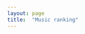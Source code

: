 ```yaml
---
layout: page
title:  "Music ranking"
---
```

<script>
// wget coverartarchive.org/release/ee08adc2-da99-41ac-8f95-d6ca853d6738/front-500

// select "{album: '" || alb.Title || "', score:'9', tags [], mbid: '" || alb.MusicBrainzID || "'}," from corealbums alb, coreartists art where art.ArtistID = alb.ArtistID and art.Name IN ('The Rolling Stones', 'Rollins Band') order by art.Name
$(function(){
    var ranking = [
        { 'AC/DC':
            {album: 'Highway to Hell', score:'7', tags [], mbid: '8866e226-7cd6-414e-b7d2-6ae0b0df6715'},
            {album: 'Back in Black', score:'8', tags [], mbid: '83ff6988-2f79-40b9-82d5-437f2a5da5f3'},
            {album: 'Dirty Deeds Done Dirt Cheap', score:'7', tags [], mbid: '003df65e-b148-413f-8b21-b66ba360d5c0'},
        },
        { 'Aerosmith':
            {album: 'Pump', score:'7.5', tags [], mbid: '7c25cb7e-2bd7-4bf2-bbd5-2cbce261f9c2'},
            {album: 'Toys in the Attic', score:'7', tags [], mbid: 'a398c443-2a89-4515-a2c2-0b1fef31f527'},
            {album: 'Rocks', score:'8', tags [], mbid: '82ea5147-031a-3488-a691-42d3f8e726d1'},
        },
        { 'Air':
            // {album: 'Talkie walkie', score:'9', tags [], mbid: 'b7b7e4fe-2e1d-48bd-bca9-67fd61f43df6'},
            {album: 'Moon Safari', score:'9', tags [], mbid: '00946eac-75d5-3a44-ba92-735cc38583bb'},
            // {album: 'Pocket Symphony', score:'9', tags [], mbid: '72fb4577-74a5-4616-9d05-dc577944f612'},
        },
        { 'Alanis Morissette':
            {album: 'Jagged Little Pill', score:'9', tags [], mbid: '3b58a643-6152-4785-bc35-7bb7a08f8dad'},
        },
        { 'Andrew Bird':
            // {album: 'Break It Yourself', score:'9', tags [], mbid: '8d95e2f4-96fa-4d42-a88a-61a013e4b1c5'},
            {album: 'Armchair Apocrypha', score:'7', tags [], mbid: '9332dc07-33b3-3518-8bec-1a21562e75eb'},
            {album: 'Noble Beast', score:'7.5', tags [], mbid: '3757327e-2af5-44f9-b78e-e8c9e5950217'},
            {album: 'The Mysterious Production of Eggs', score:'8', tags [], mbid: 'f87e3c2b-1c83-47cc-ae1c-48c04a20c8b0'},
        },
        { 'Aphex Twin':
            {album: '...I Care Because You Do', score:'8', tags [], mbid: 'cf577924-6dc7-4948-841b-6f69c04f822f'},
            {album: 'Syro', score:'7.5', tags [], mbid: '32b7019a-edbd-4a13-ac70-d25d02fe3be0'},
        },
        { 'Aphrodite\'s Child':
            {album: '666', score:'9', tags [], mbid: '899d26ae-d9a0-3807-86d7-0f7724de0b38'},
        },
        { 'Arcade Fire':
            {album: 'Funeral', score:'8', tags [], mbid: '26cdc327-38f2-4200-b5dc-f2fa0e13fcfe'},
            {album: 'Neon Bible', score:'7.5', tags [], mbid: '195cd38b-3dc3-3290-8a13-22158107de56'},
            // {album: 'The Suburbs', score:'7', tags [], mbid: '30ab36d3-8dfe-4967-bb7f-05b3595f7d2e'},
        },
        { 'Bad Religion':
            {album: 'No Control', score:'7', tags [], mbid: '6802ada8-7ebd-42a8-8a13-84ea02b9e334'},
            {album: 'Against the Grain', score:'7', tags [], mbid: '9b3b8bab-87bc-4f3e-b097-34b0ef35157f'},
            // {album: 'The Gray Race', score:'7', tags [], mbid: 'ebcb92e4-2e80-4de2-8239-46aae16b9a6b'},
            {album: 'Suffer', score:'7', tags [], mbid: '61cc0e1b-9e23-472c-a4f3-67db405e0c1d'},
            // {album: 'Stranger Than Fiction', score:'7', tags [], mbid: '8f257750-da1e-402b-a5c7-a33dec23e0f1'},
            // {album: 'New Maps of Hell', score:'7', tags [], mbid: 'c488cab7-01df-48e1-a39b-346db6b2ed21'},
        },
        { 'Beastie Boys':
            {album: 'Paul\'s Boutique', score:'7', tags [], mbid: 'c4944da6-84d6-498a-9aaa-94687305c8c2'},
            {album: 'Hello Nasty', score:'7', tags [], mbid: '71b74eec-358c-39ed-8f9d-1e619df9a698'},
            {album: 'Licensed to Ill', score:'7', tags [], mbid: '5b00950b-f814-4502-b7df-a748da928534'},
        },
        { 'Beck':
            // {album: 'Guero', score:'7', tags [], mbid: 'c3619bbc-887b-4012-9024-0b7806333c4d'},
            {album: 'Odelay', score:'7', tags [], mbid: '9fe4af2f-ac4d-3c27-aa76-d60f62fb703e'},
            // {album: 'Mutations', score:'7', tags [], mbid: '295d2001-f034-447d-9545-56c8c63f6455'},
            {album: 'Sea Change', score:'7', tags [], mbid: 'c9dfe14a-26c5-3278-a7fa-3be8f5403367'},
            // {album: 'The Information', score:'7', tags [], mbid: '34a1d9bd-419c-4932-bb30-743618684548'},
            {album: 'Mellow Gold', score:'7', tags [], mbid: '34651850-3978-37f8-b5d0-7ea78ed2f599'},
            {album: 'Midnite Vultures', score:'7', tags [], mbid: '53014f5f-355a-4bf3-aeab-70be7b6bb97c'},
            // {album: 'Modern Guilt', score:'7', tags [], mbid: '31b85ba2-e205-4c74-b22d-ad435995c4fd'},
        },
        { 'Belle and Sebastian':
            {album: 'Tigermilk', score:'7', tags [], mbid: 'ae871d82-4914-4338-b2db-f91d723f9b18'},
            {album: 'If You’re Feeling Sinister', score:'7', tags [], mbid: '1ed64b0a-be41-3bff-b8ee-dab8f73546c0'},
            {album: 'The Boy With the Arab Strap', score:'7', tags [], mbid: 'e9a19db6-155e-449b-9fb3-a2a9d9224712'},
        },
        { 'Bob Dylan':
            {album: 'John Wesley Harding', score:'7', tags [], mbid: '050fec95-1332-42bd-baad-059e0dfa0247'},
            {album: 'Blonde on Blonde', score:'7', tags [], mbid: '19aadf19-34af-35d2-a27f-bdfd2fe8d380'},
            {album: 'Highway 61 Revisited', score:'7', tags [], mbid: 'd61a2bd9-81ac-4023-bd22-1c884d4a176c'},
        },
        { 'Brian Eno':
            {album: 'Before and After Science', score:'7', tags [], mbid: '24e696d3-cb41-45fe-a6c8-2135a8353cdc'},
            {album: 'Taking Tiger Mountain (by Strategy)', score:'7', tags [], mbid: '5cd3e02d-cc77-4aa6-8482-caca89057a9c'},
            {album: 'Ambient 1: Music for Airports', score:'7', tags [], mbid: '94ec8cb1-5d27-3780-8e14-2f5f26246547'},
            {album: 'Another Green World', score:'7', tags [], mbid: 'edb5b432-6f54-41e5-af58-07d31668ef3a'},
        },
        { 'Bruce Springsteen':
            {album: 'Born in the U.S.A.', score:'7', tags [], mbid: 'abd5b4b0-485d-4729-a9dc-13ba79110553'},
            {album: 'The River (disc 2)', score:'7', tags [], mbid: 'fcecd9ea-9169-4e12-bb1a-8e61894ca004'},
            {album: 'The River (disc 1)', score:'7', tags [], mbid: '134cada0-0512-414a-a6a0-68a774cc9050'},
        },
        { 'Buddy Holly':
            {album: 'Memorial Collection (disc 1)', score:'7', tags [], mbid: '2b5a0980-e1d3-4c95-ae4b-aa2a84a69599'},
            {album: 'Memorial Collection (disc 3)', score:'7', tags [], mbid: '27269def-6501-4a28-9797-ea48e7eb973a'},
            {album: 'Memorial Collection (disc 2)', score:'7', tags [], mbid: 'c656600a-00ba-457b-a0a8-601982f5e26a'},
        },
        { 'Built to Spill':
            {album: 'Live', score:'7', tags [], mbid: '8eb5fba9-e6fe-46db-8ff4-1ab77e1096f4'},
            {album: 'There Is No Enemy', score:'7', tags [], mbid: 'c0f3abb2-dfe8-40e2-85aa-aa2949d8bf0a'},
            {album: 'Perfect From Now On', score:'7', tags [], mbid: '524c5a17-1f08-4d05-8bb5-bed5735dd96e'},
            {album: 'You in Reverse', score:'7', tags [], mbid: '6a76b16c-be39-3175-a4e8-8ed2ac969a6d'},
            {album: 'Keep It Like a Secret', score:'7', tags [], mbid: '4eac7bfa-5248-4d9c-9114-87d97d7fea31'},
        },
        { 'CAN':
            {album: 'Tago Mago', score:'7', tags [], mbid: '35dc6d9e-c93d-4c12-863d-269cd1076ff2'},
        },
        { 'Camarón de la Isla':
            {album: 'La leyenda del tiempo', score:'7', tags [], mbid: '6f4f7c95-e814-43c8-b786-6597576eeded'},
        },
        { 'Captain Beefheart & His Magic Band':
            {album: 'Trout Mask Replica', score:'7', tags [], mbid: '73fad4c0-8dc2-4cde-861c-8cfe2e4bd4bb'},
        },
        { 'Creedence Clearwater Revival':
            {album: 'Green River', score:'7', tags [], mbid: 'd64b013c-550f-4739-904f-7fff6718c824'},
            {album: 'Cosmo’s Factory', score:'7', tags [], mbid: '89223d03-39d1-474c-b5d6-eb6548763d58'},
        },
        { 'Cult of Luna':
            {album: 'Vertikal', score:'7', tags [], mbid: '683516c1-2389-4061-81a8-fc6fa3576d9d'},
            {album: 'Somewhere Along the Highway', score:'7', tags [], mbid: '1fde8540-59cf-4c8d-8429-eb076d03fb05'},
        },
        { 'Daft Punk':
            {album: 'Alive 2007', score:'7', tags [], mbid: 'def847d5-48a6-4bb6-8887-ae4f7f945e6c'},
            {album: 'Random Access Memories', score:'7', tags [], mbid: '36e2aede-346d-4931-8565-78d810d167c7'},
            {album: 'Homework', score:'7', tags [], mbid: '647d7016-2683-42c6-b027-83114a7c3eec'},
        },
        { 'David Bowie':
            {album: 'Aladdin Sane (bonus disc)', score:'7', tags [], mbid: '2487787d-33d8-4576-98e8-1d96cc176927'},
            {album: 'Low', score:'7', tags [], mbid: '3669ceae-11bf-49ef-b8f2-b5724d24a6f9'},
            {album: '“Heroes”', score:'7', tags [], mbid: '68d6add0-b185-38ad-9814-39ed5e4e231a'},
            {album: 'Aladdin Sane', score:'7', tags [], mbid: '6e1e07e6-1d9d-4c09-bef5-0a81d89df7f9'},
            {album: 'Station to Station', score:'7', tags [], mbid: '2ba6f62f-d636-42e0-84d7-d7ff2bc6a1e1'},
            {album: 'The Rise and Fall of Ziggy Stardust and the Spiders From Mars', score:'7', tags [], mbid: '7dc5edce-ead6-41e4-9c4b-240223c9bab0'},
            {album: 'Blackstar', score:'7', tags [], mbid: '1c3ec966-fc71-4e7e-a1c6-a57e3464b935'},
            {album: 'Earthling', score:'7', tags [], mbid: '53c2f7ff-840d-4d1e-87ee-cd74c402a29e'},
            {album: 'Hunky Dory', score:'7', tags [], mbid: '4800c809-f22f-4aee-8533-d3fb5884ac5f'},
        },
        { 'Deftones':
            {album: 'White Pony', score:'7', tags [], mbid: '37cbd6b9-0da8-4b34-8649-2328fc31e639'},
        },
        { 'Dream Theater':
            {album: 'Dream Theater', score:'7', tags [], mbid: '4f57ddf9-9fd5-4cbf-8571-d4a004531e27'},
            {album: 'Master of Puppets', score:'7', tags [], mbid: '50b60c72-e11b-42f0-ac62-2798b8529048'},
            {album: 'Once in a LIVEtime', score:'7', tags [], mbid: '55d81be8-4009-432c-9abb-884e92446ac1'},
            {album: 'Images and Words', score:'7', tags [], mbid: 'f20971f2-c8ad-4d26-91ab-730f6dedafb2'},
            {album: 'Octavarium', score:'7', tags [], mbid: '9c12794e-79df-4be1-997e-ad100efe8b08'},
            {album: 'Train of Thought', score:'7', tags [], mbid: '0eccd10d-680c-4820-a5d7-558f168339bf'},
            {album: 'Awake', score:'7', tags [], mbid: '7de6eb90-a8b2-4c00-80f7-c95e45929b27'},
            {album: 'Falling Into Infinity', score:'7', tags [], mbid: '56805d04-50f5-49c9-ac0b-41a653d945c1'},
            {album: 'A Dramatic Turn of Events', score:'7', tags [], mbid: '5482251e-388d-4c3f-8f89-ff4d14338cb3'},
            {album: 'Six Degrees of Inner Turbulence', score:'7', tags [], mbid: 'e12bf981-852e-4df3-a9b8-307f38636f67'},
        },
        { 'Drive Like Jehu':
            {album: 'Yank Crime', score:'7', tags [], mbid: '883a8c08-4f08-4acc-b2a4-9f2d549ac696'},
            {album: 'Drive Like Jehu', score:'7', tags [], mbid: '5425e2d6-004b-40fb-93e6-04c123c04903'},
        },
        { 'Eels':
            {album: 'Tomorrow Morning', score:'7', tags [], mbid: '10a003d3-979c-43dd-8f5f-0b4bb6f05b5b'},
            {album: 'Beautiful Freak', score:'7', tags [], mbid: 'ca047bde-e8af-383b-9e19-451cc79e31cf'},
            {album: 'Electro-Shock Blues', score:'7', tags [], mbid: '7976f61d-3c60-35f6-984f-0a14725344c8'},
            {album: 'Blinking Lights and Other Revelations', score:'7', tags [], mbid: '6c6156f9-38a0-3183-85e8-df6432517dca'},
            {album: 'End Times', score:'7', tags [], mbid: 'a11c33bd-4706-4a47-baec-5cf03643132a'},
            {album: 'Souljacker', score:'7', tags [], mbid: 'a4451421-df15-447c-a7d9-fd6ce2deb6b3'},
        },
        { 'Eminem':
            {album: 'The Marshall Mathers LP', score:'7', tags [], mbid: '9a45c98b-3ef7-3395-9f3f-d4dfd0eacf0f'},
            {album: 'The Marshall Mathers LP 2', score:'7', tags [], mbid: '5e5841c7-317d-4fba-af2d-5e2ea4f87c6b'},
            {album: 'The Slim Shady LP', score:'7', tags [], mbid: 'b70b0195-7df7-467e-ab42-a0453d900682'},
        },
        { 'Extremoduro':
            {album: 'Agila', score:'7', tags [], mbid: '164a861b-4ff2-4784-afe2-d547dcaf9b1c'},
        },
        { 'Faith No More':
            {album: 'Introduce Yourself', score:'7', tags [], mbid: '45bbd821-196c-4259-b7cf-93f49cd27d31'},
            {album: 'Angel Dust', score:'7', tags [], mbid: '6e7f56e0-b858-3af0-aad9-88680361aced'},
            {album: 'Sol Invictus', score:'7', tags [], mbid: '49d47af5-a7d1-4978-8b5d-4eb5f99918d1'},
            {album: 'The Real Thing', score:'7', tags [], mbid: '2694c799-4431-40da-9af8-ff44fdc3461f'},
            {album: 'King for a Day… Fool for a Lifetime', score:'7', tags [], mbid: '23897a6c-a99b-3f61-9dec-58fa8bfaa89b'},
        },
        { 'Fear Factory':
            {album: 'Demanufacture', score:'7', tags [], mbid: 'd109c2fe-ea76-47ce-b897-3a736eac712b'},
        },
        { 'Fiona Apple':
            {album: 'The Idler Wheel Is Wiser Than the Driver of the Screw and Whipping Cords Will Serve You More Than Ropes Will Ever Do', score:'7', tags [], mbid: 'e13f8688-fbf5-4b46-bdc1-2b1868f68328'},
            {album: 'Tidal', score:'7', tags [], mbid: 'e1bba6de-84e1-37db-9123-6901cb01ec8d'},
            {album: 'When the Pawn', score:'7', tags [], mbid: '7c91e407-028c-4c22-ae5e-ebdda29858f3'},
        },
        { 'Fleet Foxes':
            {album: 'Fleet Foxes', score:'7', tags [], mbid: 'd99d7f59-44ad-4fbd-a837-0dc00576f01b'},
            {album: 'Helplessness Blues', score:'7', tags [], mbid: 'f26a97e8-460e-44cd-9866-d64952509546'},
        },
        { 'Fleetwood Mac':
            {album: 'Tusk', score:'7', tags [], mbid: '5645cc19-414c-4851-800b-c3d4fffd6f45'},
            {album: 'Rumours', score:'7', tags [], mbid: '081ea37e-db59-4332-8cd2-ad020cb93af6'},
        },
        { 'Fugazi':
            {album: '13 Songs', score:'7', tags [], mbid: '5f692216-1932-4cfa-ad6e-0e3c2304579f'},
            {album: 'In on the Kill Taker', score:'9', tags [], mbid: ''},
            {album: 'Red Medicine', score:'9', tags [], mbid: ''},
            {album: 'Repeater + 3 Songs', score:'9', tags [], mbid: ''},
            {album: 'Steady Diet of Nothing', score:'9', tags [], mbid: ''},
            {album: 'The Argument', score:'9', tags [], mbid: ''},
        },
        { 'Godflesh':
            {album: 'Streetcleaner', score:'7', tags [], mbid: '4fe8fc6e-4558-4a10-9d04-eac8728601a3'},
            {album: 'Pure', score:'7', tags [], mbid: '398b1107-89ef-4dab-94f7-61c1821e3b3d'},
        },
        { 'Godspeed You Black Emperor!':
            {album: 'Lift Your Skinny Fists Like Antennas to Heaven!', score:'7', tags [], mbid: 'e3334c4e-9612-43a2-923b-27e33acbd705'},
            {album: 'Yanqui U.X.O.', score:'7', tags [], mbid: '8dba855c-aff7-4692-84e0-cae1156bf0fc'},
            {album: '’Allelujah! Don’t Bend! Ascend!', score:'7', tags [], mbid: '0b6d1c29-9c37-4392-ac4f-5822933f89e6'},
        },
        { 'Grateful Dead':
            {album: 'Anthem of the Sun', score:'7', tags [], mbid: '81a7dc7c-cb39-477f-882d-63139b431c1a'},
            {album: 'American Beauty', score:'7', tags [], mbid: '6cc26e47-81be-46d7-a30c-5303a6689179'},
            {album: 'Aoxomoxoa', score:'7', tags [], mbid: '28a4bab8-9f77-4283-aac1-da609e365778'},
            {album: 'Live/Dead', score:'7', tags [], mbid: '92c5035e-d465-40be-8626-58c638a6b35b'},
        },
        { 'Green Day':
            {album: 'Dookie', score:'7', tags [], mbid: '17ca17ed-f061-4d5b-97e2-848d85e47d95'},
            {album: '21st Century Breakdown', score:'7', tags [], mbid: '73073de8-e725-3a49-8e79-35dd5ef29b98'},
            {album: 'American Idiot', score:'7', tags [], mbid: 'dd7cbde9-bffc-467f-8a39-bda4ea2d0633'},
        },
        { 'Guns N\' Roses':
            {album: 'Appetite for Destruction', score:'7', tags [], mbid: '2174675c-2159-4405-a3af-3a4860106b58'},
            {album: 'Chinese Democracy', score:'7', tags [], mbid: 'e1d4ab97-2177-4eab-8979-80c2504ca4c9'},
            {album: 'Use Your Illusion II', score:'7', tags [], mbid: '0483e371-51fc-49cb-9711-69c324589cd6'},
            {album: 'Use Your Illusion I', score:'7', tags [], mbid: '5347bc7c-2369-4000-adf5-d7a73afe3380'},
        },
        { 'Jean Michel Jarre':
            {album: 'Oxygène', score:'7', tags [], mbid: 'bf08e213-75cf-432b-b324-799c9e0ca64f'},
        },
        { 'Jeff Beck':
            {album: 'Blow by Blow', score:'7', tags [], mbid: '14e1f859-ed2c-4dba-ae7a-dc43ea817aed'},
            {album: 'Grace', score:'7', tags [], mbid: 'b2f862e5-a1f3-475d-85a1-6cb1160286aa'},
        },
        { 'Jeff Buckley':
        },
        { 'Jefferson Airplane':
        },
        { 'Jethro Tull':
            {album: 'Aqualung', score:'7', tags [], mbid: '20f367e3-ab11-4dcd-9350-8ef410a126ef'},
        },
        { 'John Cale':
            {album: 'Music for a New Society', score:'7', tags [], mbid: 'cb4873d9-e86f-4ce1-966b-2c297e05df55'},
        },
        { 'John Coltrane':
            {album: 'A Love Supreme', score:'7', tags [], mbid: '1a23ef07-4d6f-444f-8680-96ba21651d72'},
        },
        { 'John Frusciante':
            {album: 'Niandra LaDes and Usually Just a T-Shirt', score:'7', tags [], mbid: 'a0515856-1670-3281-81d4-7a83527159dc'},
        },
        { 'Joy Division':
            {album: 'Closer', score:'7', tags [], mbid: 'b259f0cb-c9ef-4f35-9d2b-f092874672dc'},
            {album: 'Unknown Pleasures', score:'7', tags [], mbid: '8c7b6fd4-bd58-46dd-b747-8b67ae863aa2'},
        },
        { 'Juana Molina':
        },
        { 'Julia Holter':
            {album: 'Ekstasis', score:'7', tags [], mbid: 'bac8f3a8-bc15-406b-895e-6dfd16b36624'},
            {album: 'Tragedy', score:'7', tags [], mbid: '081245ab-1dae-4010-a15a-b8f9da29beaf'},
        },
        { 'KMFDM':
            {album: 'Naïve', score:'7', tags [], mbid: 'a67de786-a345-4f14-9d45-1ffd0ac3aa4d'},
            {album: 'WTF?!', score:'7', tags [], mbid: '1b0b887d-1e95-438e-b9c8-7ddd7e1c237c'},
            {album: 'Kunst', score:'7', tags [], mbid: '86c47eff-5172-4afe-bd9a-825b3ce38c09'},
            {album: 'Angst', score:'7', tags [], mbid: 'c96b1f79-656a-4e9a-8026-400787b6b7de'},
            {album: 'Nihil', score:'7', tags [], mbid: '57c5b27b-e472-49e7-a53b-666f4c50d835'},
        },
        { 'Kanye West':
            {album: 'My Beautiful Dark Twisted Fantasy', score:'7', tags [], mbid: '2fcfcaaa-6594-4291-b79f-2d354139e108'},
            {album: 'Late Registration', score:'7', tags [], mbid: '428e7920-b3e6-45d2-a61d-aa75101dfe5e'},
            {album: 'The College Dropout', score:'7', tags [], mbid: 'a6949d8e-c1eb-4eee-a670-680d28dd80e6'},
            {album: 'Yeezus', score:'7', tags [], mbid: 'd607b7f8-9d2f-4387-be7c-0693d185d272'},
            {album: 'The Life of Pablo', score:'7', tags [], mbid: '99e14f9e-5831-4b2c-b595-531be0f225ea'},
        },
        { 'King Crimson':
            {album: 'Larks\' Tongues in Aspic', score:'7', tags [], mbid: 'ad92decb-0031-477d-ae8a-28da10d714fb'},
            {album: 'In the Court of the Crimson King: An Observation by King Crimson', score:'7', tags [], mbid: '3b727dc0-49a5-4bd1-8ff3-d070995e0662'},
        },
        { 'Korn':
            {album: 'Korn', score:'7', tags [], mbid: 'dbb81a1a-9913-4866-9da5-3bf8ca7ebf70'},
            {album: 'Follow the Leader', score:'7', tags [], mbid: '6d8ccc0f-45b1-4230-bde8-c4f648cc678e'},
            {album: 'Life Is Peachy', score:'7', tags [], mbid: 'dfe5dbda-5e50-4872-a36e-0183da26c872'},
        },
        { 'Kraftwerk':
            {album: 'Autobahn', score:'7', tags [], mbid: '30a6aaf1-1186-4251-8a63-b41cdf5c3641'},
        },
        { 'Kyuss':
            {album: 'Welcome to Sky Valley', score:'7', tags [], mbid: '6205da21-55a9-457d-aa85-2f1262e25694'},
            {album: 'Blues for the Red Sun', score:'7', tags [], mbid: '42869337-4390-39af-899e-c585daef89a4'},
        },
        { 'LCD Soundsystem':
            {album: 'Sound of Silver', score:'7', tags [], mbid: '7461ca27-65e8-4106-a75e-de068dc3a619'},
            {album: '45:33', score:'7', tags [], mbid: 'f1d0d1be-61bf-4d2f-99ea-2b4b4358dd52'},
            {album: 'LCD Soundsystem (disc 2)', score:'7', tags [], mbid: '757ce038-ce14-43eb-88d3-fdcdb909ff91'},
            {album: 'This Is Happening', score:'7', tags [], mbid: '351d23b7-a124-41c9-973e-78ac673b06dd'},
            {album: 'LCD Soundsystem', score:'7', tags [], mbid: '734dabbb-88fe-4e24-bc2d-d8b4dd3bc1a0'},
        },
        { 'Lana Del Rey':
            {album: 'Ultraviolence', score:'7', tags [], mbid: '9e6ab6f8-9792-430c-9672-0b238885a379'},
        },
        { 'Led Zeppelin':
            {album: 'Physical Graffiti (disc 2)', score:'7', tags [], mbid: '4af4a061-fd51-47dd-ab70-6b5fec2440e1'},
            {album: 'Led Zeppelin', score:'7', tags [], mbid: '213afef1-f474-379d-9ebd-0dee46703381'},
            {album: 'Led Zeppelin II', score:'7', tags [], mbid: 'af1fda38-1832-443a-8af6-2519804c0ca2'},
            {album: 'Led Zeppelin IV', score:'7', tags [], mbid: 'f14e2921-5a5c-3e83-834b-92e84ab146d8'},
            {album: 'Physical Graffiti (disc 1)', score:'7', tags [], mbid: '0d06025c-afff-49fd-a1db-8005e686e4d9'},
            {album: 'Houses of the Holy', score:'7', tags [], mbid: '938cef50-de9a-3ced-a1fe-bdfbd3bc4315'},
            {album: 'Led Zeppelin III', score:'7', tags [], mbid: '433d59f8-7bd9-3d3b-a2ec-79189708cc96'},
        },
        { 'Leonard Cohen':
            {album: 'Songs of Leonard Cohen', score:'7', tags [], mbid: '256312e7-0377-47e0-b2e6-df2c6e0cd2e8'},
        },
        { 'Liars':
            {album: 'Drum's Not Dead', score:'7', tags [], mbid: 'f1506fa1-d1fc-4446-8ae5-e17815f5d551'},
        },
        { 'Lightning Bolt':
            {album: 'Hypermagic Mountain', score:'7', tags [], mbid: 'caee1003-ccd8-40bf-b682-d79f0054b36a'},
        },
        { 'Lisa Germano':
            {album: 'Happiness', score:'7', tags [], mbid: 'a628ee49-ff26-434f-b432-ac4c24ac283d'},
            {album: 'Excerpts from a Love Circus', score:'7', tags [], mbid: 'd93bd03b-116f-4c26-9f4e-188c68df9a1b'},
            {album: 'Geek the Girl', score:'7', tags [], mbid: 'd1a6a6a1-7650-40fc-aa4c-1433026ad8b2'},
        },
        { 'Lou Reed':
            {album: 'Berlin', score:'7', tags [], mbid: '1bbac75e-ce53-4508-9096-54415e9a1177'},
            {album: 'Street Hassle', score:'7', tags [], mbid: '099be4e2-89fc-329f-a156-dc7916ac89c7'},
            {album: 'The Blue Mask', score:'7', tags [], mbid: 'b793414e-3ff1-3415-ab1f-9bdd3e683d77'},
            {album: 'New York', score:'7', tags [], mbid: '20ff90b4-7220-435a-aeb6-eda759d3be01'},
            {album: 'Metal Machine Music', score:'7', tags [], mbid: '2e287d89-19fa-47d2-ad87-897b6fc9c8b0'},
            {album: 'Transformer', score:'7', tags [], mbid: '4bbd5311-9fb9-42a3-ad31-f652b4e9750b'},
        },
        { 'M83':
            {album: 'Hurry Up, We’re Dreaming.', score:'7', tags [], mbid: 'bd6ea0c6-f5cd-4abf-828a-38df69ad1969'},
            {album: 'Dead Cities, Red Seas & Lost Ghosts', score:'7', tags [], mbid: 'acf5c10a-1705-41aa-b6f7-d3143d53ca07'},
        },
        { 'Marilyn Manson':
            {album: 'Holy Wood (In the Shadow of the Valley of Death)', score:'7', tags [], mbid: 'c254c4cb-f28e-49d5-bf6f-134e63e566d2'},
            {album: 'Portrait of an American Family', score:'7', tags [], mbid: 'cd93cafe-5019-3c56-a254-aa722e82fa0d'},
            {album: 'Antichrist Superstar', score:'7', tags [], mbid: 'ab8e11fc-4c77-4503-ba9a-3ef7cd2cb191'},
        },
        { 'Massive Attack':
            {album: 'Mezzanine', score:'7', tags [], mbid: '0d33ef7a-1f5d-4365-b807-b412271b99c3'},
            {album: 'Blue Lines', score:'7', tags [], mbid: '96315bf8-39c0-4d70-9c00-eb142577dcfb'},
            {album: '100th Window', score:'7', tags [], mbid: '9c41c9a4-47ae-43dc-aed1-d1abbc3b4c87'},
        },
        { 'Mastodon':
            {album: 'Leviathan', score:'7', tags [], mbid: 'c4f372ec-066e-48a9-a71e-325152155ab9'},
            {album: 'Remission', score:'7', tags [], mbid: 'fe671b0e-b41b-4563-ba0f-c01c1eb941fc'},
        },
        { 'Mercury Rev':
            {album: 'Deserter's Songs', score:'7', tags [], mbid: '622d3f09-9d01-39f3-b57b-4a0609a94c11'},
            {album: 'Boces', score:'7', tags [], mbid: 'ab9b8027-6ba6-4e70-8270-171b4288787e'},
            {album: 'Yerself Is Steam', score:'7', tags [], mbid: '2c4ac9d1-e0c0-4508-91f4-cc9b38b6391a'},
        },
        { 'Meshuggah':
            {album: 'Destroy Erase Improve', score:'7', tags [], mbid: '423cb22f-1eae-4773-b023-c0c3fd7a4def'},
            {album: 'I', score:'7', tags [], mbid: '29c18f4a-79ff-43ef-bc4d-181ba374eb9a'},
            {album: 'Chaosphere', score:'7', tags [], mbid: '4e8719d9-0667-4196-a949-ae89cb49639d'},
        },
        { 'Metallica':
            {album: 'S&M', score:'7', tags [], mbid: 'c7895c8c-69b2-3363-b1bb-95c358e4a1d2'},
            {album: 'Death Magnetic', score:'7', tags [], mbid: '940d6fba-3603-4ac2-8f5d-ea0a11e51765'},
            {album: 'Kill 'em All', score:'7', tags [], mbid: 'faa40613-c47f-3d47-99c2-f203edc3e56e'},
            {album: 'Metallica', score:'7', tags [], mbid: 'e33609a4-fcda-4ebe-b845-b6503a6c0405'},
            {album: '...and Justice for All', score:'7', tags [], mbid: 'da53e497-8c61-4d4a-a29b-a5b53d86ccb7'},
            {album: 'Master of Puppets', score:'7', tags [], mbid: 'fed37cfc-2a6d-4569-9ac0-501a7c7598eb'},
            {album: 'Ride the Lightning', score:'7', tags [], mbid: '456efd39-f0dc-4b4d-87c7-82bbc562d8f3'},
            {album: 'Hardwired… to Self‐Destruct', score:'7', tags [], mbid: 'cfe1dd40-8304-46cb-9ad9-24659a63e568'},
        },
        { 'Mike Oldfield':
            {album: 'Tubular Bells', score:'7', tags [], mbid: 'cce215c0-be2b-36a5-9433-c36831eca8c9'},
        },
        { 'Miles Davis':
            {album: '\'Round About Midnight', score:'7', tags [], mbid: '50c954d0-128f-312b-8389-5ae06f385f9d'},
            {album: 'Milestones', score:'7', tags [], mbid: '9d901c55-5567-4e3c-8dbe-9d67c1bc0f48'},
            {album: 'Kind of Blue', score:'7', tags [], mbid: '7d7ebace-0e5a-43c2-bd6d-18b5f35bed0b'},
        },
        { 'Ministry':
            {album: 'Houses of the Molé', score:'7', tags [], mbid: '5b69c927-f0ba-4724-8fac-7109efaf0cbc'},
            {album: 'The Land of Rape and Honey', score:'7', tags [], mbid: '8fc6c9e6-5541-39de-b1e6-67157bc75646'},
            {album: 'ΚΕΦΑΛΗΞΘ', score:'7', tags [], mbid: '6ff3abf5-4e80-41d7-a0d3-f418608a8b83'},
            {album: 'The Mind Is a Terrible Thing to Taste', score:'7', tags [], mbid: '8b17f485-3c26-4fd5-bb8d-5500a62a0e5c'},
            {album: 'From Beer to Eternity', score:'7', tags [], mbid: 'ca6b3296-0617-4e67-a03d-8394a16edcd2'},
            {album: 'Twitch', score:'7', tags [], mbid: '13a66df4-ce5c-4e8e-9ba1-8766decf5676'},
        },
        { 'Mr. Bungle':
            {album: 'Disco Volante', score:'7', tags [], mbid: 'd2b60aa7-4dfe-4361-9c39-63a93ba48b0b'},
            {album: 'Mr. Bungle', score:'7', tags [], mbid: '6e2a6ac8-e3b0-4992-b107-3968f2ddcad6'},
            {album: 'California', score:'7', tags [], mbid: '4944a94e-5b85-34a8-a074-c7a5be679f25'},
        },
        { 'Muse':
            {album: 'Origin of Symmetry', score:'7', tags [], mbid: '9ec3d34b-d90b-37e5-92a0-e82f5733cd67'},
            {album: 'Do We Need This: B-Sides & Rarities (1998-2007)', score:'7', tags [], mbid: '6bfae325-47bb-47ea-94dc-59dc556e8439'},
            {album: 'Hysteria', score:'7', tags [], mbid: 'd9c73b80-61ee-4608-bbcc-f39dfc3f3b0b'},
            {album: 'Dead Star / In Your World', score:'7', tags [], mbid: '89fbc35b-cfd3-4add-9ed8-ea03cf2cac7a'},
            {album: 'Black Holes and Revelations', score:'7', tags [], mbid: '1f9ebf40-205c-45a9-8fe2-6be1d5ef3169'},
            {album: 'The 2nd Law', score:'7', tags [], mbid: 'a58167c5-4645-440f-b50c-e48fb2b15d98'},
            {album: 'Absolution (instrumental)', score:'7', tags [], mbid: '198ca6fd-038a-48f6-853d-f2ba07e0166e'},
            {album: 'Showbiz', score:'7', tags [], mbid: 'f1873471-4e2f-3845-8f97-1eb2478fcb23'},
            {album: 'The Resistance', score:'7', tags [], mbid: '56a7a497-86a7-43c3-981a-7b5dbd2e8d53'},
            {album: 'Absolution', score:'7', tags [], mbid: '0e16d7d7-e89d-3358-bcd5-de9b64dee604'},
        },
        { 'My Bloody Valentine':
            {album: 'Isn\'t Anything', score:'7', tags [], mbid: '68e5b8f5-8fe5-4824-9608-a8047a2babfe'},
            {album: 'Loveless', score:'7', tags [], mbid: 'a78a16d6-2c2d-4873-9676-f07f313ba372'},
        },
        { 'Neil Young':
            {album: 'Tonight\'s the Night', score:'7', tags [], mbid: 'a75df175-7a8b-4b88-b04e-47cf44e9c17d'},
        },
        { 'Neu!':
            {album: 'Neu! 2', score:'7', tags [], mbid: '7e6f30cf-199e-4f27-85a8-6e28eac15ad1'},
            {album: 'Neu!', score:'7', tags [], mbid: '853f3eb9-36df-4234-9341-6bf010d54edd'},
            {album: 'Neu! '75', score:'7', tags [], mbid: 'e80743e3-8f81-4877-b4f2-4931d35346fc'},
        },
        { 'Neurosis':
            {album: 'Through Silver in Blood', score:'7', tags [], mbid: 'e9cd4e5d-bcf2-4525-b79e-19fcf7ba8d8d'},
            {album: 'Enemy of the Sun', score:'7', tags [], mbid: '28695f32-aaf0-4abc-906c-e3b59a102030'},
        },
        { 'Neutral Milk Hotel':
            {album: 'In the Aeroplane Over the Sea', score:'7', tags [], mbid: '023fcf90-dca7-4a4e-a4e2-ed0eaba78f9e'},
        },
        { 'Nick Drake':
            {album: 'Pink Moon', score:'7', tags [], mbid: 'c356465b-656b-4081-b474-dda0d08018a5'},
        },
        { 'Nine Inch Nails':
            {album: 'With Teeth', score:'7', tags [], mbid: 'df025315-4897-4759-ba77-d2cd09b5b4b6'},
            {album: 'Year Zero', score:'7', tags [], mbid: '27280632-fa33-3801-a5b1-081ed0b65bb3'},
            {album: 'Hesitation Marks', score:'7', tags [], mbid: '653cf1ed-8dc4-46b0-bf44-d70210967475'},
            {null}
            {album: 'Fixed', score:'7', tags [], mbid: 'a4e06d7f-d0d9-429b-bde0-6ff63ddaa245'},
            {album: 'And All That Could Have Been: Still', score:'7', tags [], mbid: '45f6daa6-032f-425a-99b8-f5b78393d451'},
            {album: 'Pretty Hate Machine', score:'7', tags [], mbid: 'ed721fd4-ca0c-4cb1-a569-050c994d10d9'},
            {album: 'The Slip', score:'7', tags [], mbid: '6842b8f3-b108-3c13-8998-6886e3b84300'},
            {album: 'Y34RZ3R0R3M1X3D', score:'7', tags [], mbid: 'ac249075-9de3-480e-be34-05454ff44615'},
            {album: 'The Downward Spiral', score:'7', tags [], mbid: '5b2896b0-e99d-4761-8cf7-0a8d0e31474d'},
            {album: 'Further Down the Spiral', score:'7', tags [], mbid: '4f722767-bed6-4021-bb22-b951c8cf6ec4'},
            {album: '"The Perfect Drug" Versions', score:'7', tags [], mbid: '25e9531e-7808-4aff-b8a7-ee24010a243c'},
            {null}
            {album: '2000-04-27: CRC Sessions: Chicago Recording Company, Chicago, IL, USA', score:'7', tags [], mbid: '530c56df-ce46-4814-b03a-b0fd50855da9'},
            {album: 'Things Falling Apart', score:'7', tags [], mbid: '1b2599c2-ac59-3117-9e4e-cb3a3a70a5fa'},
            {album: 'Ghosts I–IV', score:'7', tags [], mbid: '9a453b87-d10d-3401-866c-89f301f526d0'},
            {null}
            {album: 'The Fragile', score:'7', tags [], mbid: 'e736471c-5ff3-40f2-b825-babd721701ac'},
            {album: 'Broken', score:'7', tags [], mbid: '85f65b6c-dc6d-41cd-b6de-6cce4800c434'},
            {album: 'Not the Actual Events', score:'7', tags [], mbid: '47b4092c-fd63-4d4e-8027-91bd7458c53f'},
        },
        { 'Nirvana':
            {album: 'In Utero', score:'7', tags [], mbid: '91337c30-8e33-41c1-b760-7758db7cb12b'},
            {album: 'Nevermind', score:'7', tags [], mbid: 'd0634387-179a-4360-8e94-0810fede6d8d'},
        },
        { 'Okkervil River':
            {album: 'Black Sheep Boy', score:'7', tags [], mbid: '17d85952-34a0-47f7-9276-8ef9612ca5e4'},
            {album: 'The Stage Names', score:'7', tags [], mbid: '28fad57e-a54d-4b79-ba59-c8fc42763328'},
        },
        { 'Opeth':
            {album: 'Heritage', score:'7', tags [], mbid: 'e218bfe3-0205-45c7-ad70-8b36373611ed'},
        },
        { 'Orbital':
            {album: 'In Sides', score:'7', tags [], mbid: 'f9e3b5aa-c75d-45b6-8781-0548c01d6fb5'},
        },
        { 'Outkast':
        },
        { 'PJ Harvey':
            {album: 'Rid of Me', score:'7', tags [], mbid: '7ccd7178-b401-4ee8-acd6-d9bf0aaec04a'},
        },
        { 'Panda Bear':
            {album: 'Person Pitch', score:'7', tags [], mbid: 'd40165ac-a2c9-4ab7-9844-b643106a5a9b'},
        },
        { 'Pantera':
            {album: 'Vulgar Display of Power', score:'7', tags [], mbid: 'bf90a62e-6603-4d97-9c52-d08ae72e8b8e'},
            {album: 'Cowboys From Hell', score:'7', tags [], mbid: 'd1ac3b3e-5ebb-40be-967e-141db0aba08c'},
        },
        { 'Patti Smith':
            {album: 'Horses', score:'7', tags [], mbid: '7c9d0ede-a929-428b-af0c-3fb442dc305d'},
        },
        { 'Paul Simon':
            {album: 'Graceland', score:'7', tags [], mbid: '69a1c637-5cd3-40cd-9af0-bb10fcc0d8c8'},
        },
        { 'Pavement':
            {album: 'Slanted and Enchanted', score:'7', tags [], mbid: '6d6cec89-77e0-4808-9f4a-3e2e946ed4e3'},
            {album: 'Crooked Rain, Crooked Rain', score:'7', tags [], mbid: 'cb27d6a6-4786-4039-97a1-46fef99b7402'},
        },
        { 'Pearl Jam':
            {album: 'Vs.', score:'7', tags [], mbid: '7244f710-6090-43a2-a4e0-772623d71cf5'},
            {album: 'Ten', score:'7', tags [], mbid: '8d0bc6d4-8700-44e8-90c8-b86c23e7ff14'},
            {album: 'Vitalogy', score:'7', tags [], mbid: '1f1b25a7-6420-4c80-8560-9b38bfc0a23a'},
        },
        { 'Pere Ubu':
            {album: 'Terminal Tower', score:'7', tags [], mbid: '25cad24b-a161-40fa-ba39-e05379549c24'},
            {album: 'The Modern Dance', score:'7', tags [], mbid: '8e77e1de-ff8e-4388-93c5-831f49553a16'},
        },
        { 'Pink Floyd':
            {album: 'Wish You Were Here', score:'7', tags [], mbid: 'f4a8aa35-da90-33d8-9307-c630d38a2bed'},
            {album: 'A Saucerful of Secrets', score:'7', tags [], mbid: 'bc2be498-ff42-4a4f-b4df-53d6e3bee74a'},
            {album: 'Atom Heart Mother', score:'7', tags [], mbid: 'd908cac6-6019-4dbf-8fce-2ebdfcad516e'},
            {album: 'The Piper at the Gates of Dawn', score:'7', tags [], mbid: 'cb4fe898-fef1-4858-853f-a4fc326ff6bb'},
            {album: 'Ummagumma', score:'7', tags [], mbid: 'b1b2a4fb-57d4-396f-b7b9-48bbc4845b15'},
            {album: 'The Dark Side of the Moon', score:'7', tags [], mbid: '956fbc58-362d-43b8-b880-3779e0508559'},
            {album: 'The Wall', score:'7', tags [], mbid: 'c1adac5d-a176-49e2-946e-aff7b70a592f'},
        },
        { 'Pixies':
            {album: 'Surfer Rosa / Come On Pilgrim', score:'7', tags [], mbid: '83835406-343c-36b8-9d7b-7af0cb7ca9a1'},
            {album: 'Doolittle', score:'7', tags [], mbid: '5b446655-d10c-3639-ac3e-bc689efce811'},
            {album: 'Trompe le Monde', score:'7', tags [], mbid: '1c17751e-5437-37f4-89f6-7137aa68d515'},
            {album: 'Indie Cindy', score:'7', tags [], mbid: 'd49a4347-6cc9-4cec-abdc-8d35154c5536'},
        },
        { 'Portishead':
            {album: 'Dummy', score:'7', tags [], mbid: '8f468f36-8c7e-4fc1-9166-50664d267127'},
            {album: 'Third', score:'7', tags [], mbid: '5a085d49-e955-3e7f-888a-955cce6b7890'},
        },
        { 'Primal Scream':
            {album: 'XTRMNTR', score:'7', tags [], mbid: '40a0c326-b739-493b-a8f3-74f7010ccc51'},
            {album: 'Screamadelica', score:'7', tags [], mbid: '11c68c9c-618e-4572-b70d-7418b85c6ad1'},
        },
        { 'Primus':
            {album: 'Sailing the Seas of Cheese', score:'7', tags [], mbid: 'c3814cca-63d1-4cfa-9934-60957205b86b'},
            {album: 'Frizzle Fry', score:'7', tags [], mbid: '96a64cb2-0ba6-452d-91c7-7ad0c6f82afc'},
            {album: 'Pork Soda', score:'7', tags [], mbid: '07039b72-c9a4-3c70-8089-d053f14a5ebe'},
        },
        { 'Prince':
            {album: 'Sign "☮" the Times (disc 1)', score:'7', tags [], mbid: '028a24f8-bf25-46d0-8f45-bf5aca882736'},
            {album: 'Sign "☮" the Times (disc 2)', score:'7', tags [], mbid: '2017f67b-02f2-4f04-9d09-2d877018567b'},
            {album: '1999', score:'7', tags [], mbid: 'ab9aa125-6f26-4145-879c-f0c05ff6ac60'},
        },
        { 'Public Enemy':
            {album: 'It Takes a Nation of Millions to Hold Us Back', score:'7', tags [], mbid: 'bc5ece87-cab2-4151-919c-85b8ecae8c47'},
        },
        { 'Queen':
            {album: 'A Night at the Opera', score:'7', tags [], mbid: '6defd963-fe91-4550-b18e-82c685603c2b'},
        },
        { 'R.E.M.':
            {album: 'Murmur', score:'7', tags [], mbid: '10f4f4ca-d983-4dda-9095-b89d58882953'},
            {album: 'Monster', score:'7', tags [], mbid: 'ca0afb1f-b58c-4d6b-badd-32b1d5ac4d55'},
        },
        { 'Radiohead':
            {album: 'Amnesiac', score:'7', tags [], mbid: '8d2a5245-2326-4f53-81ed-3f1265d6b683'},
            {album: 'The Bends', score:'7', tags [], mbid: 'eca1307e-affa-4900-99a0-bf37659543ba'},
            {album: 'OK Computer', score:'7', tags [], mbid: '425d8db9-88a3-31e2-bd23-b1a967626dd5'},
            {album: 'Pablo Honey', score:'7', tags [], mbid: '07aab296-9a40-42a9-8d1f-6b06aa032e8a'},
            {album: 'In Rainbows', score:'7', tags [], mbid: 'd4e08a8b-375d-474d-b960-9aaad7c04d30'},
            {album: 'I Might Be Wrong: Live Recordings', score:'7', tags [], mbid: '8d2a5245-2326-4f53-81ed-3f1265d6b683'},
            {album: 'Hail to the Thief. (The Gloaming.)', score:'7', tags [], mbid: '9f5d26e6-8054-3f16-91d0-a69e4de1a23e'},
            {album: 'Kid A', score:'7', tags [], mbid: 'e1bdf797-8b89-4d4c-8986-bcb0974d9726'},
        },
        { 'Rage Against the Machine':
            {album: 'The Battle of Los Angeles', score:'7', tags [], mbid: '962df9d5-0ab5-4f90-97d9-99cb0ab52360'},
            {album: 'Rage Against the Machine', score:'7', tags [], mbid: 'e956c901-acb7-48d6-9dc6-389a5f91f372'},
            {album: 'Evil Empire', score:'7', tags [], mbid: 'e9c991e2-2b60-4166-8fd1-875a0ab94613'},
        },
        { 'Rancid':
            {album: 'Let's Go', score:'7', tags [], mbid: '6dece5b3-2903-30db-88d3-a822a373e47d'},
        },
        { 'Red House Painters':
            {album: 'Down Colorful Hill', score:'7', tags [], mbid: '4c1185ec-f95f-4d9a-938d-ab106caf5abb'},
        },
        { 'Rocket From the Crypt':
            {album: 'Scream, Dracula, Scream!', score:'7', tags [], mbid: 'fdad4c85-1427-4815-a3cd-5c4bc08a0202'},
            {album: 'Circa: Now! +4', score:'7', tags [], mbid: '721282a4-1644-42cd-bfb7-35d1be860a3e'},
        },
        { 'Rollins Band':
            {album: 'The End of Silence', score:'7', tags [], mbid: 'ee08adc2-da99-41ac-8f95-d6ca853d6738'},
            {album: 'Hard Volume', score:'7', tags [], mbid: 'e93f349e-9fb1-4a50-a6c6-1fb394663a41'},
        },
        { 'Roxy Music':
            {album: 'Roxy Music', score:'7', tags [], mbid: '64e97e47-2b50-4690-98a4-896638b9e583'},
        },
        { 'Rush':
            {album: '2112', score:'7', tags [], mbid: '719e742d-1446-34a9-a9ea-088250f7f5b8'},
            {album: 'Exit... Stage Left', score:'7', tags [], mbid: '1f1aac69-847c-4dad-b9d7-17b3a14c6f09'},
            {album: 'Permanent Waves', score:'7', tags [], mbid: '95cdd8d5-1e67-40ec-8775-6cb16e3cf631'},
        },
        { 'Sebadoh':
        },
        { 'Sepultura':
            {album: 'Roots', score:'7', tags [], mbid: '26033ba1-bd0b-4d82-834d-2ccb4e3451a3'},
            {album: 'Beneath the Remains', score:'7', tags [], mbid: '79763a53-2a74-321f-a16a-879b6685b021'},
            {album: 'Schizophrenia', score:'7', tags [], mbid: 'd32c4421-2221-3309-87d5-27d59614a645'},
            {album: 'Chaos A.D.', score:'7', tags [], mbid: '17f55ec8-cec1-3936-9403-f2665fcceda1'},
            {album: 'Arise', score:'7', tags [], mbid: '069db462-44f1-3465-98ea-d0d7870a8983'},
        },
        { 'Sex Pistols':
            {album: 'Never Mind the Bollocks Here's the Sex Pistols', score:'7', tags [], mbid: '7c9e76df-2d7e-4352-a328-5ace48f0d4e2'},
        },
        { 'Shellac':
            {album: 'At Action Park', score:'7', tags [], mbid: '13cb27a3-a149-4aa3-93e3-47b2cc6e0ab7'},
        },
        { 'Sigur Rós':
            {album: 'Ágætis byrjun', score:'7', tags [], mbid: 'a17c7065-73b8-3b59-ad64-317184ea50b6'},
            {album: 'Takk...', score:'7', tags [], mbid: '24579191-ad4e-448a-8f75-84b8b7c8b282'},
            {album: '( )', score:'7', tags [], mbid: '4b374b09-2e39-47a3-9819-8a0eae21db66'},
        },
        { 'Simon & Garfunkel':
            {album: 'Bridge Over Troubled Water', score:'7', tags [], mbid: '8f180f87-3481-457f-a5f6-3211a0cbd93a'},
        },
        { 'Slayer':
            {album: 'Reign In Blood', score:'7', tags [], mbid: 'aab67175-a55d-4c55-83de-901011a0ffcf'},
        },
        { 'Slint':
            {album: 'Spiderland', score:'7', tags [], mbid: '2c8cba8b-a80a-4d7f-9a7f-22c922f1a42e'},
        },
        { 'Soft Machine':
            {album: 'Third', score:'7', tags [], mbid: 'f74a5d98-213c-43f2-b87b-54f3fb3c4cb7'},
        },
        { 'Sonic Youth':
            {album: 'Daydream Nation', score:'7', tags [], mbid: '2116c519-403d-4aa7-bc44-6fbb738a31df'},
            {album: 'Sister', score:'7', tags [], mbid: '0244a5a7-8bcf-3b1e-a7b6-943e65713ca0'},
            {album: 'Dirty', score:'7', tags [], mbid: '1a0460bf-237a-420b-8755-5a601ec93be5'},
            {album: 'Washing Machine', score:'7', tags [], mbid: '67d93077-86df-3813-b002-101fa84ceb0e'},
        },
        { 'Soundgarden':
            {album: 'Superunknown', score:'7', tags [], mbid: 'd44437e0-03ab-38ec-a37c-0d75ecda1494'},
            {album: 'Ultramega OK', score:'7', tags [], mbid: 'b7ef61ea-231c-33d8-a996-1efda7e37659'},
            {album: 'King Animal Plus', score:'7', tags [], mbid: 'ad900663-0ca4-4dfc-8325-07dc29325b50'},
        },
        { 'Stereolab':
            {album: 'Transient Random-Noise Bursts With Announcements', score:'7', tags [], mbid: '7eaa82e3-eb41-4abb-9d30-82a103460b44'},
        },
        { 'Sufjan Stevens':
            {album: 'Illinois', score:'7', tags [], mbid: '777d51fe-b7c7-4874-9217-40abf09b4924'},
        },
        { 'Sunn O)))':
        },
        { 'Swans':
            {album: 'Children of God', score:'7', tags [], mbid: 'caf913eb-a9b8-4019-a0e9-31a0f0cbfe60'},
            {album: 'The Seer', score:'7', tags [], mbid: '76acd93b-362b-41ef-b3ed-1f8440bc695e'},
        },
        { 'System of a Down':
            {album: 'Toxicity', score:'7', tags [], mbid: '929ab33e-0e04-4c81-8027-b456b2c9ed4f'},
            {album: 'System of a Down', score:'7', tags [], mbid: 'c183522b-1d38-3e83-aaaf-fc3fc87cdc05'},
            {album: 'Mezmerize', score:'7', tags [], mbid: '62c28f7f-e8e2-4a94-b2bb-e0c77b3364af'},
            {album: 'Hypnotize', score:'7', tags [], mbid: '145c97ea-5eda-4e7a-b057-fa2c914d2d37'},
        },
        { 'TV on the Radio':
            {album: 'Dear Science', score:'7', tags [], mbid: 'e4df002b-a142-40bf-a3af-934ac2eae04d'},
            {album: 'Desperate Youth, Blood Thirsty Babes', score:'7', tags [], mbid: '5e893984-0d31-4239-9b43-a23d14dd464e'},
            {album: 'Return to Cookie Mountain', score:'7', tags [], mbid: 'e031f1d9-ceb1-32a9-84ef-c6d0475d12c3'},
            {album: 'Nine Types of Light', score:'7', tags [], mbid: '47f13ded-3dc3-456f-ba4f-39bce30da7bc'},
        },
        { 'Talking Heads':
            {album: 'More Songs About Buildings and Food', score:'7', tags [], mbid: '66c399b8-e67f-4031-82d5-fec6251fc6b0'},
            {album: 'Talking Heads: 77', score:'7', tags [], mbid: 'baef36ef-64d7-421d-9362-813bc11ac9b2'},
            {album: 'Fear of Music', score:'7', tags [], mbid: '00f09140-c4d5-40fe-9256-cee44fc1a6d6'},
            {album: 'Remain in Light', score:'7', tags [], mbid: 'b6c6032c-1ed2-4f98-b50d-a2e1d85be723'},
        },
        { 'Television':
            {album: 'Marquee Moon', score:'7', tags [], mbid: '5fb363d1-3bee-44ce-acfc-43fdb0d7c4aa'},
            {album: 'Television', score:'7', tags [], mbid: 'e55871f3-a0f4-32a5-beb5-72efbf8ae23e'},
        },
        { 'The Afghan Whigs':
            {album: 'Gentlemen', score:'7', tags [], mbid: '9d2be14c-6a31-4bbd-a728-ad457aabe338'},
        },
        { 'The Beach Boys':
            {album: 'Pet Sounds', score:'7', tags [], mbid: '98dfc557-0755-42f6-9fe2-107bbc0e1485'},
            {album: 'The SMiLE Sessions', score:'7', tags [], mbid: 'fdf4bffa-9869-4208-a3c7-1c9cab8c0909'},
        },
        { 'The Beatles':
            {album: 'Sgt. Pepper's Lonely Hearts Club Band', score:'7', tags [], mbid: '5cd103c6-07e3-32b1-8cea-7e53eb994829'},
            {album: 'Rubber Soul', score:'7', tags [], mbid: '5cd103c6-07e3-32b1-8cea-7e53eb994829'},
            {album: 'Revolver', score:'7', tags [], mbid: '5cd103c6-07e3-32b1-8cea-7e53eb994829'},
            {album: 'Abbey Road', score:'7', tags [], mbid: '27f534f7-12c5-4c56-8dda-39fbdad10c17'},
            {album: 'The Beatles [White Album]', score:'7', tags [], mbid: '5cd103c6-07e3-32b1-8cea-7e53eb994829'},
            {album: 'Magical Mystery Tour', score:'7', tags [], mbid: '5cd103c6-07e3-32b1-8cea-7e53eb994829'},
        },
        { 'The Chemical Brothers':
            {album: 'Singles 93-03', score:'7', tags [], mbid: '8edd6bb0-b20a-4bc7-b07c-7aad1099c3b9'},
            {album: 'Come With Us', score:'7', tags [], mbid: '7ed85218-74dd-3c95-8a70-2fbc3cc4343c'},
            {album: 'Dig Your Own Hole', score:'7', tags [], mbid: '81cc7047-1d98-4841-8c29-79f37819546f'},
            {album: 'Exit Planet Dust', score:'7', tags [], mbid: '2cc82f9c-52f3-4d71-8033-d1b0fb2b3ed8'},
            {album: 'Surrender', score:'7', tags [], mbid: '91d36d01-a898-426d-bc28-35ee5b7a7b6b'},
        },
        { 'The Clash':
            {album: 'London Calling', score:'7', tags [], mbid: '78fceb1a-84be-481f-b95c-8be138d3a6fd'},
            {album: 'The Clash', score:'7', tags [], mbid: '9a7cb69f-bc90-4007-951b-158d87dd2368'},
        },
        { 'The Cranberries':
            {album: 'No Need to Argue', score:'7', tags [], mbid: '69a25775-3f41-44cf-9ced-c10d5221556f'},
        },
        { 'The Cure':
            {album: 'Disintegration', score:'7', tags [], mbid: '58462c1e-8a0f-4534-a83e-565f36d224e7'},
            {album: 'Pornography', score:'7', tags [], mbid: '9c9bc257-f13f-4e28-a017-22c1b1189389'},
        },
        { 'The Doors':
            {album: 'Strange Days', score:'7', tags [], mbid: 'c8a31b83-ce83-4b58-9df7-416a8645946f'},
            {album: 'Waiting for the Sun', score:'7', tags [], mbid: '355ceb72-1ed8-466e-8fbe-3f93138aa189'},
            {album: 'L.A. Woman', score:'7', tags [], mbid: 'e68f23df-61e3-4264-bfc3-17ac3a6f856b'},
            {album: 'The Doors', score:'7', tags [], mbid: '6c8a82d0-73c7-4eff-b84d-6c20a8f0a4dd'},
        },
        { 'The Jesus Lizard':
            {album: 'Head', score:'7', tags [], mbid: '58591c4a-3fb5-40e8-a150-155d36507b6e'},
            {album: 'Liar', score:'7', tags [], mbid: 'fd587259-e1f5-4ee0-a378-aafa3f20da72'},
        },
        { 'The Jesus and Mary Chain':
            {album: 'Psychocandy', score:'7', tags [], mbid: '00ee25c9-ab9a-43e0-92c8-3167db1bb120'},
        },
        { 'The Jimi Hendrix Experience':
            {album: 'Are You Experienced', score:'7', tags [], mbid: '92bfd8a0-5853-3aa9-abf8-6615152c22b6'},
            {album: 'Electric Ladyland', score:'7', tags [], mbid: 'cc52d495-159a-4a54-b729-2b7506a7a4d6'},
        },
        { 'The Kills':
            {album: 'Midnight Boom', score:'7', tags [], mbid: 'b47a550b-8a2d-4853-b625-22f675c72719'},
        },
        { 'The Kinks':
            {album: 'The Kinks Are the Village Green Preservation Society', score:'7', tags [], mbid: '0e834c72-21ac-486a-8ea5-cc4e99d0e372'},
        },
        { 'The Magnetic Fields':
            {album: '69 Love Songs (disc 3)', score:'7', tags [], mbid: 'b8131291-e664-42ad-b0d4-8c1a265d092b'},
            {album: 'The Charm of the Highway Strip', score:'7', tags [], mbid: 'c57dfa9e-4671-30f0-9001-ffaeab7e43f7'},
            {album: '69 Love Songs (disc 1)', score:'7', tags [], mbid: 'ad07a742-4689-4c6c-a679-e4514b08377c'},
            {album: '69 Love Songs (disc 2)', score:'7', tags [], mbid: '2a8dc3d9-380d-4f44-9036-11e3f82e27af'},
            {album: 'Holiday', score:'7', tags [], mbid: '74d80404-9ff4-482b-9201-78fdff4d5b64'},
        },
        { 'The Mars Volta':
            {album: 'De‐Loused in the Comatorium', score:'7', tags [], mbid: '938a9a21-89c0-4513-9d5a-227ee489f224'},
            {album: 'Amputechture', score:'7', tags [], mbid: 'f5081b20-d6b0-48bf-8acb-a553e4bfdf45'},
            {album: 'Frances the Mute', score:'7', tags [], mbid: '82d66789-3ca5-34bc-b9f3-0a08881f7ef4'},
            {album: 'The Bedlam in Goliath', score:'7', tags [], mbid: '3553a4ac-e0bb-4a67-acf3-eca3bb500e4d'},
        },
        { 'The Mothers of Invention':
            {album: 'Freak Out!', score:'7', tags [], mbid: '16fdcb4f-bf8f-4a77-b52d-4ba6032416cc'},
            {album: 'We're Only in It for the Money', score:'7', tags [], mbid: '7ead3201-8d2c-4d77-b11a-aebfa5e520ba'},
            {album: 'Meat Light: The Uncle Meat Project/Object Audio Documentary', score:'7', tags [], mbid: 'dd3b6196-c6a1-4bde-aca6-3ab92d6e5b9a'},
        },
        { 'The Rolling Stones':
            {album: 'Let It Bleed', score:'7', tags [], mbid: '739dce81-ed70-4ebc-8ae5-607f1fbcebf6'},
            {album: 'Aftermath UK', score:'7', tags [], mbid: '9716d066-de08-47a1-936b-77cfb1ff50c4'},
            {album: 'Beggars Banquet', score:'7', tags [], mbid: '8c6227b9-7b73-4379-be86-df22d7e0406c'},
            {album: 'Sticky Fingers', score:'7', tags [], mbid: 'd883e644-5ec0-4928-9ccd-fc78bc306a46'},
            {album: 'Between the Buttons', score:'7', tags [], mbid: 'd05b1707-2885-4261-b0f0-4a8a23513523'},
            {album: 'Exile on Main St.', score:'7', tags [], mbid: '4e48a9b1-b666-429d-8c33-11fba83f4555'},
            {album: 'Blue & Lonesome', score:'7', tags [], mbid: '3cc5d044-dd8b-4273-8e10-35620266cd26'},
        },
        { 'The Smashing Pumpkins':
            {album: 'Unplugged: 100% Pure Acoustic Performances', score:'7', tags [], mbid: 'b6757dfc-c492-46d6-ae74-a155470b3f5e'},
            {album: 'MACHINA/the machines of God', score:'7', tags [], mbid: 'b98e6cf3-9567-469c-8489-72021b3b9ad4'},
            {album: 'Machina II/The Friends & Enemies of Modern Music (disc 1)', score:'7', tags [], mbid: '18eba974-357f-4b5d-953d-7006aa4acb06'},
            {album: 'Oceania', score:'7', tags [], mbid: '2a7197da-e76c-4793-b812-b3e6e37a5526'},
            {album: 'Zeitgeist', score:'7', tags [], mbid: '31b88719-056a-4a4e-973c-a861f7c6db35'},
            {album: 'Mellon Collie and the Infinite Sadness', score:'7', tags [], mbid: '15cf95c2-bbe6-37cc-8a61-c5d5116b267a'},
            {album: 'Siamese Dream', score:'7', tags [], mbid: '913d666d-4403-44fd-b7f7-74eba5651e49'},
            {album: 'Greatest Hits: Rotten Apples (bonus disc: Judas Ø)', score:'7', tags [], mbid: 'a9c02d74-ddf4-442e-985d-b7dedf29ad9a'},
            {album: 'Gish', score:'7', tags [], mbid: '48796cb5-c709-4422-80f4-533a5516471c'},
            {album: 'The Aeroplane Flies High (disc 3: Zero)', score:'7', tags [], mbid: 'fcf75af3-c508-4aed-82ef-b30f73acf7ec'},
            {album: 'Still Becoming Apart', score:'7', tags [], mbid: '4d14952b-da81-4c28-af1e-e69213d6e730'},
            {album: 'Adore', score:'7', tags [], mbid: 'b691145b-485f-4210-bd1c-249d5f25d1b1'},
            {album: 'The Aeroplane Flies High (disc 2: 1979)', score:'7', tags [], mbid: 'f19b5f49-e958-4be7-8b2f-1b182dcf5f20'},
            {album: 'The Aeroplane Flies High (disc 1: Bullet With Butterfly Wings)', score:'7', tags [], mbid: '9d087a31-4788-41e4-8f0e-0f5c83994faf'},
            {album: 'Cessations of Grandeur (disc 7)', score:'7', tags [], mbid: 'b72c996d-59ab-4463-9e2f-bbee2c59d2b2'},
            {album: 'American Gothic', score:'7', tags [], mbid: 'd88df33a-ff66-494a-8516-f425e9f31353'},
            {album: 'Teargarden by Kaleidyscope, Volume II: The Solstice Bare', score:'7', tags [], mbid: '53439b45-1f6b-42b9-9485-e2a5d895de82'},
            {album: 'The Aeroplane Flies High (disc 4: Tonight, Tonight)', score:'7', tags [], mbid: 'ede540f3-a033-4d43-bef2-19771d1a5218'},
            {album: 'Teargarden by Kaleidyscope, Volume 1: Songs for a Sailor', score:'7', tags [], mbid: 'b567a198-64d1-40cf-a84a-ec543e958149'},
            {album: 'Adore Demos', score:'7', tags [], mbid: '089611d2-80dd-4239-936c-9fe3630bc60d'},
            {album: 'Machina II/The Friends & Enemies of Modern Music', score:'7', tags [], mbid: 'fa87bcf2-2999-4278-a05a-efdd2dc23b28'},
            {album: 'Pisces Iscariot', score:'7', tags [], mbid: '39515f64-1cae-3434-9783-c9063cbfbff3'},
            {album: 'The Aeroplane Flies High (disc 5: Thirty Three)', score:'7', tags [], mbid: '3a369366-93f5-4012-bea2-3d7cca39edeb'},
        },
        { 'The Stone Roses':
            {album: 'The Stone Roses', score:'7', tags [], mbid: '595d4a7d-452a-49e8-82d6-a39b2d189b2d'},
            {album: 'Second Coming', score:'7', tags [], mbid: '93b64467-a881-4bad-a8bd-687133517801'},
        },
        { 'The Stooges':
            {album: 'The Stooges', score:'7', tags [], mbid: '17426aef-4e9b-414c-95e7-36b20eac89c0'},
        },
        { 'The Velvet Underground':
            {album: 'White Light/White Heat', score:'7', tags [], mbid: 'd9d31af6-e479-4855-9080-b144f7a07609'},
            {album: 'The Velvet Underground', score:'7', tags [], mbid: '585926a6-3012-4655-9e6f-1a470f620c57'},
            {album: 'The Velvet Underground & Nico', score:'7', tags [], mbid: '419308a5-703d-49c0-9dc7-4065906b1c77'},
            {album: '1969: Velvet Underground Live With Lou Reed, Volume 1', score:'7', tags [], mbid: 'c62dd19a-2bd8-4fbd-8ada-e1cd260e80df'},
            {album: '1969: Velvet Underground Live With Lou Reed, Volume 2', score:'7', tags [], mbid: 'cf6cff60-2356-4fbf-a76e-7de9e96d12cf'},
        },
        { 'The Wedding Present':
        },
        { 'The White Stripes':
            {album: 'Elephant', score:'7', tags [], mbid: 'bb65ebd8-2120-4723-8da7-58c385576419'},
            {album: 'De Stijl', score:'7', tags [], mbid: '38da900e-957d-4554-95e4-a268a90ea270'},
            {album: 'Icky Thump', score:'7', tags [], mbid: '5e421b3f-1183-42c9-bf5a-c0b623936436'},
            {album: 'White Blood Cells', score:'7', tags [], mbid: '6c4e8c20-9a26-47d8-be59-e96dd9918f84'},
        },
        { 'The Who':
            {album: 'Who’s Next', score:'7', tags [], mbid: '89778d80-1f60-4d2b-a8b8-4766fa8a5d86'},
            {album: 'The Who Sell Out', score:'7', tags [], mbid: 'abcd3bba-a4be-4d55-abad-e718285ada3e'},
            {album: 'Tommy', score:'7', tags [], mbid: 'cc6adf85-1f08-49fe-b074-22621cffc37a'},
            {album: 'The Who Sings My Generation', score:'7', tags [], mbid: '40504427-9e0e-4625-b987-8c28b60a25c1'},
            {album: 'Quadrophenia (disc 2)', score:'7', tags [], mbid: '6680cc56-27cc-4b31-a6b6-8927b969670b'},
            {album: 'Quadrophenia (disc 1)', score:'7', tags [], mbid: '5fc5db5d-eb2d-487a-bad4-54d402bbb329'},
        },
        { 'The Yardbirds':
            {album: 'Over Under Sideways Down', score:'7', tags [], mbid: '7766bc47-89a1-4ebf-9c21-e0ad72d6f619'},
        },
        { 'Tim Buckley':
            {album: 'Starsailor', score:'7', tags [], mbid: '1f257bb6-a7a0-4c81-aa76-6890927c50dc'},
        },
        { 'Tindersticks':
            {album: 'Tindersticks', score:'7', tags [], mbid: '17daef5c-ac7f-4d65-a609-bee80d7734a8'},
        },
        { 'Today Is the Day':
            {album: 'Temple of the Morning Star', score:'7', tags [], mbid: '1f8e570a-c422-4317-b59f-fc69d49d43e7'},
            {album: 'Today Is the Day', score:'7', tags [], mbid: '35633c2b-6f53-4f63-9a3b-936147f31d35'},
            {album: 'Supernova', score:'7', tags [], mbid: 'd5002829-6d84-4d60-a017-40c1e462913c'},
            {album: 'Willpower', score:'7', tags [], mbid: 'e0b0ae29-9f96-44f2-b0a7-929a154af79b'},
        },
        { 'Tom Waits':
            {album: 'Bone Machine', score:'7', tags [], mbid: 'c234ce23-2d47-4e6d-91a0-fb679937f534'},
        },
        { 'Tool':
            {album: 'Opiate', score:'7', tags [], mbid: 'eeac6e6b-e6e6-4e19-b2ee-803fbcf0ddfa'},
            {album: 'Undertow', score:'7', tags [], mbid: '45b968ad-1de5-3697-981c-37d46811ec0b'},
            {album: '10,000 Days', score:'7', tags [], mbid: 'a6988593-a2d7-35db-862a-efee729fa467'},
            {album: 'Ænima', score:'7', tags [], mbid: '0e8c2238-3ead-434f-bb5e-d6b7e2fd2c64'},
            {album: 'Lateralus', score:'7', tags [], mbid: '472168df-be3a-44ee-b31d-393155f3366d'},
        },
        { 'Tori Amos':
            {album: 'Under the Pink', score:'7', tags [], mbid: '290e10c5-7efc-4f60-ba2c-0dfc0208fbf5'},
            {album: 'Little Earthquakes', score:'7', tags [], mbid: '02232360-337e-4a3f-ad20-6cdd4c34288c'},
        },
        { 'Tortoise':
            {album: 'Millions Now Living Will Never Die', score:'7', tags [], mbid: 'c9ccb2ef-7547-4dcf-a994-954139c46cba'},
        },
        { 'Ty Segall Band':
            {album: 'Slaughterhouse', score:'7', tags [], mbid: 'ff152346-3015-4217-9a45-e129be095a7e'},
        },
        { 'Type O Negative':
            {album: 'Bloody Kisses: Top Shelf Edition', score:'7', tags [], mbid: 'a690fd6e-fc7e-460d-bbb1-873b17d582f2'},
            {album: 'Slow, Deep and Hard', score:'7', tags [], mbid: 'a36edd60-710d-4277-b440-c429a04556f7'},
        },
        { 'Vampire Weekend':
            {album: 'Contra', score:'7', tags [], mbid: '7bfdd471-4678-4aea-b1d1-94b96b6e1647'},
            {album: 'Modern Vampires of the City', score:'7', tags [], mbid: '535d99b4-bba2-4aba-bd1d-5cc830e8264e'},
            {album: 'Vampire Weekend', score:'7', tags [], mbid: '8a67da20-c5f8-436c-ad61-352854eed66b'},
        },
        { 'Van Halen':
            {album: '1984', score:'7', tags [], mbid: 'ff565cd7-acf8-4dc0-9603-72d1b7ae284b'},
            {album: 'Van Halen', score:'7', tags [], mbid: '0d5f0dc2-b597-4b6c-9a6f-49b70b8e23b6'},
        },
        { 'Van Morrison':
            {album: 'Astral Weeks', score:'7', tags [], mbid: '3edf39cf-f328-43d9-8653-fef37800516f'},
            {album: 'Moondance', score:'7', tags [], mbid: '1a1ce8e2-8742-4146-8f3f-172376f94468'},
        },
        { 'Vangelis':
            {album: 'Heaven and Hell', score:'7', tags [], mbid: '33383395-f851-3d8d-800d-582db773d8d7'},
        },
        { 'Weezer':
            {album: 'Weezer [Red Album]', score:'7', tags [], mbid: '951fcd42-abcf-46da-9da8-08e0cb604728'},
            {album: 'Bsides', score:'7', tags [], mbid: '3c432fe1-2bd2-4f35-bbe4-ee6c1f62de29'},
            {album: 'Pinkerton', score:'7', tags [], mbid: '49d996b2-ab53-41bd-8789-3d87938dc07d'},
            {album: 'Weezer [Green Album]', score:'7', tags [], mbid: 'cbb39e2f-adec-4833-92cb-706e0b99a2e1'},
            {album: 'Weezer [Blue Album]', score:'7', tags [], mbid: '1e477f68-c407-4eae-ad01-518528cedc2c'},
        },
        { 'Wilco':
            {album: 'Being There', score:'7', tags [], mbid: 'c07063d9-9d1e-49a5-881f-59d86fdcb034'},
            {album: 'Yankee Hotel Foxtrot', score:'7', tags [], mbid: '49e32b3d-b0a0-3329-93b4-be426497530c'},
            {album: 'Summerteeth', score:'7', tags [], mbid: '38a40944-ac73-4c8e-8638-ec0075b170ea'},
            {album: 'Sky Blue Sky', score:'7', tags [], mbid: '2d3e91af-fcb6-4652-a7be-e10ab1ac890d'},
            {album: 'The Whole Love', score:'7', tags [], mbid: 'ff966916-47f3-48b8-95ce-75ed50f6673c'},
            {album: 'Star Wars', score:'7', tags [], mbid: '859ac26d-2dce-4ab9-9bf8-0db9ab8e3b15'},
        },
        { 'XTC':
            {album: 'Skylarking', score:'7', tags [], mbid: '92ca1820-17c2-4e61-9995-bfe75c9da2d7'},
            {album: 'English Settlement', score:'7', tags [], mbid: '082031fa-7dce-4ddf-a49a-5b7eead3954b'},
            {album: 'Apple Venus, Volume 1', score:'7', tags [], mbid: 'ea9190fe-d7d9-4b82-a200-5e9874b61090'},
        },
        { 'Yes':
            {album: 'Close to the Edge', score:'7', tags [], mbid: '2b9b5b13-5639-4645-b89b-e5ea555f9a65'},
        },
        { 'Yo La Tengo':
            {album: 'I Can Hear the Heart Beating as One', score:'7', tags [], mbid: 'dc5ee2df-7e5b-4a43-b67b-b9551e65c361'},
        },
        
        
        
        
    ]

        });



 // select "{album: '" || alb.Title || "', score:'9', tags [], mbid: '" || alb.MusicBrainzID || "'}," from corealbums alb, coreartists art where art.ArtistID = alb.ArtistID and
 // art.Name IN (
 // 'AC/DC',
 // 'Aerosmith',
 // 'Air',
 // 'Alanis Morissette',
 // 'Andrew Bird',
 // 'Aphex Twin',
 // "Aphrodite's Child",
 // 'Arcade Fire',
 // 'Bad Religion',
 // 'Beastie Boys',
 // 'Beck',
 // 'Belle and Sebastian',
 // 'Bob Dylan',
 // 'Brian Eno',
 // 'Bruce Springsteen',
 // 'Buddy Holly',
 // 'Built to Spill',
 // 'CAN',
 // 'Camarón de la Isla',
 // 'Captain Beefheart & His Magic Band',
 // 'Creedence Clearwater Revival',
 // 'Cult of Luna',
 // 'Daft Punk',
 // 'David Bowie',
 // 'Deftones',
 // 'Dream Theater',
 // 'Drive Like Jehu',
 // 'Eels',
 // 'Eminem',
 // 'Faith No More',
 // 'Fear Factory',
 // 'Fiona Apple',
 // 'Fleet Foxes',
 // 'Fleetwood Mac',
 // 'Fugazi',
 // 'Godflesh',
 // 'Godspeed You Black Emperor!',
 // 'Godspeed You! Black Emperor',
 // 'Grateful Dead',
 // 'Green Day',
 // "Guns N' Roses",
 // 'Jean Michel Jarre',
 // 'Jeff Beck',
 // 'Jeff Buckley',
 // 'Jefferson Airplane',
 // 'Jethro Tull',
 // 'John Cale',
 // 'John Coltrane',
 // 'John Frusciante',
 // 'Joy Division',
 // 'Juana Molina',
 // 'Julia Holter',
 // 'KMFDM',
 // 'Kanye West',
 // 'King Crimson',
 // 'Korn',
 // 'Kraftwerk',
 // 'Kyuss',
 // 'LCD Soundsystem',
 // 'Lana Del Rey',
 // 'Led Zeppelin',
 // 'Leonard Cohen',
 // 'Liars',
 // 'Lightning Bolt',
 // 'Lisa Germano',
 // 'Lou Reed',
 // 'M83',
 // 'Marilyn Manson',
 // 'Massive Attack',
 // 'Mastodon',
 // 'Mercury Rev',
 // 'Meshuggah',
 // 'Metallica',
 // 'Mike Oldfield',
 // 'Miles Davis',
 // 'Ministry',
 // 'Mr. Bungle',
 // 'Muse',
 // 'My Bloody Valentine',
 // 'Neil Young',
 // 'Neu!',
 // 'Neurosis',
 // 'Neutral Milk Hotel',
 // 'Nick Drake',
 // 'Nine Inch Nails',
 // 'Nirvana',
 // 'Okkervil River',
 // 'Opeth',
 // 'Orbital',
 // 'Outkast',
 // 'PJ Harvey',
 // 'Panda Bear',
 // 'Pantera',
 // 'Patti Smith',
 // 'Paul Simon',
 // 'Pavement',
 // 'Pearl Jam',
 // 'Pere Ubu',
 // 'Pink Floyd',
 // 'Pixies',
 // 'Portishead',
 // 'Primal Scream',
 // 'Primus',
 // 'Prince',
 // 'Public Enemy',
 // 'Queen',
 // 'R.E.M.',
 // 'Radiohead',
 // 'Rage Against the Machine',
 // 'Rancid',
 // 'Red House Painters',
 // 'Rocket From the Crypt',
 // 'Rollins Band',
 // 'Roxy Music',
 // 'Rush',
 // 'Sebadoh',
 // 'Sepultura',
 // 'Sex Pistols',
 // 'Shellac',
 // 'Sigur Rós',
 // 'Simon & Garfunkel',
 // 'Slayer',
 // 'Slint',
 // 'Soft Machine',
 // 'Sonic Youth',
 // 'Soundgarden',
 // 'Stereolab',
 // 'Sufjan Stevens',
 // 'Sunn O)))',
 // 'Swans',
 // 'System of a Down',
 // 'TV on the Radio',
 // 'Talking Heads',
 // 'Television',
 // 'The Afghan Whigs',
 // 'The Beach Boys',
 // 'The Beatles',
 // 'The Chemical Brothers',
 // 'The Clash',
 // 'The Cranberries',
 // 'The Cure',
 // 'The Doors',
 // 'The Jesus Lizard',
 // 'The Jesus and Mary Chain',
 // 'The Jimi Hendrix Experience',
 // 'The Kills',
 // 'The Kinks',
 // 'The Magnetic Fields',
 // 'The Mars Volta',
 // 'The Mothers of Invention',
 // 'The Rolling Stones',
 // 'The Smashing Pumpkins',
 // 'The Stone Roses',
 // 'The Stooges',
 // 'The Velvet Underground',
 // 'The Wedding Present',
 // 'The White Stripes',
 // 'The Who',
 // 'The Yardbirds',
 // 'Tim Buckley',
 // 'Tindersticks',
 // 'Today Is the Day',
 // 'Tom Waits',
 // 'Tool',
 // 'Tori Amos',
 // 'Tortoise',
 // 'Ty Segall Band',
 // 'Type O Negative',
 // 'Vampire Weekend',
 // 'Van Halen',
 // 'Van Morrison',
 // 'Vangelis',
 // 'Weezer',
 // 'Wilco',
 // 'XTC',
 // 'Yes',
 // 'Yo La Tengo'
 // ) order by art.Name

</script>
